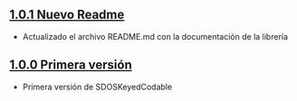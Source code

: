 ## [1.0.1 Nuevo Readme](http://git.sdos.es/ios/SDOSKeyedCodable/tree/v1.0.1)

- Actualizado el archivo README.md con la documentación de la librería

## [1.0.0 Primera versión](http://git.sdos.es/ios/SDOSKeyedCodable/tree/v1.0.0)

- Primera versión de SDOSKeyedCodable